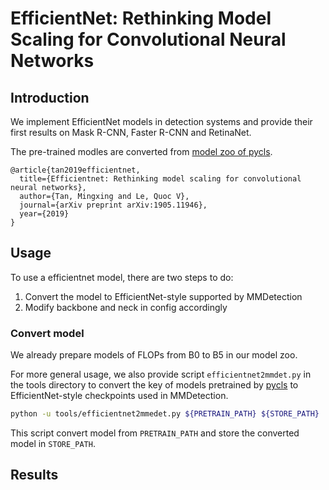 # EfficientNet: Rethinking Model Scaling for Convolutional Neural Networks

## Introduction

We implement EfficientNet models in detection systems and provide their first results on Mask R-CNN, Faster R-CNN and RetinaNet.

The pre-trained modles are converted from [model zoo of pycls](https://github.com/facebookresearch/pycls/blob/master/MODEL_ZOO.md).

```
@article{tan2019efficientnet,
  title={Efficientnet: Rethinking model scaling for convolutional neural networks},
  author={Tan, Mingxing and Le, Quoc V},
  journal={arXiv preprint arXiv:1905.11946},
  year={2019}
}
```

## Usage

To use a efficientnet model, there are two steps to do:
1. Convert the model to EfficientNet-style supported by MMDetection
2. Modify backbone and neck in config accordingly

### Convert model

We already prepare models of FLOPs from B0 to B5 in our model zoo.

For more general usage, we also provide script `efficientnet2mmdet.py` in the tools directory to convert the key of models pretrained by [pycls](https://github.com/facebookresearch/pycls/) to
EfficientNet-style checkpoints used in MMDetection.

```bash
python -u tools/efficientnet2mmedet.py ${PRETRAIN_PATH} ${STORE_PATH}
```

This script convert model from `PRETRAIN_PATH` and store the converted model in `STORE_PATH`.

## Results
